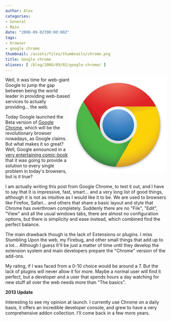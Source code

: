 ```yaml
---
author: Alex
categories:
- General
- Main
date: "2008-09-02T00:00:00Z"
tags:
- browser
- google chrome
thumbnail: /assets/files/thumbnails/chrome.png
title: Google chrome
aliases: [ /blog/2008/09/02/google-chrome/ ]
---
```

 

<img src="/assets/files/thumbnails/chrome.png" align="right" />

Well, it was time for web-giant Google to jump the gap between being the world leader in providing web-based services to actually providing... the web.

Today Google launched the Beta version of [Google Chrome][2], which will be the revolutionary browser nowadays, as Google claims. But what makes it so great? Well, Google announced in a [very entertaining comic-book][3] that it was going to provide a solution to every single problem in today\'s browsers, but is it true?

 [2]: http://www.google.com/chrome/index.html?hl=es&brand=CHMG&utm_source=es-hpp&utm_medium=hpp&utm_campaign=es
 [3]: http://www.google.com/googlebooks/chrome/

I am actually writing this post from Google Chrome, to test it out, and I have to say that it is impressive, fast, smart... and a very long list of good things, although it is not as intuitive as I would like it to be. We are used to browsers like Firefox, Safari... and others that share a basic layout and style that Chrome has overthrown completely. Suddenly there are no \"File\", \"Edit\", \"View\" and all the usual windows tabs, there are almost no configuration options, but there is simplicity and ease instead, which combined find the perfect balance.

The main drawback though is the lack of Extensions or plugins. I miss Stumbling Upon the web, my Firebug, and other small things that add up to a lot... Although I guess It\'ll be just a matter of time until they develop the extension system and main developers prepare the \"Chrome\" version of the add-ons.

My rating, if I was faced from a 0-10 choice would be around a 7. But the lack of plugins will never allow it for more. Maybe a normal user will find it perfect, but a developer and a user that spends hours a day watching for new stuff all over the web needs more than \"The basics\".

**2013 Update**

Interesting to see my opinion at launch. I currently use Chrome on a daily basis, it offers an incredible developer console, and grew to have a very comprehensive addon collection.
I'll come back in a few more years.
